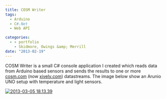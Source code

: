 ```yaml
---
title: COSM Writer
tags:
  - Arduino
  - C#.Net
  - Web API

categories:
  - - portfolio
    - Skidmore, Owings &amp; Merrill
date: "2013-02-19"
---
```


COSM Writer is a small C# console application I created which reads data from Arduino based sensors and sends the results to one or more [cosm.com](http://www.cosm.com) (now [xively.com](https://xively.com)) datastreams. The image below show an Arunio UNO setup with temperature and light sensors.

[![2013-03-05 18.13.39](http://www.ericanastas.com/wp-content/uploads/2013/03/2013-03-05-18.13.39-636x358.jpg)](2013-03-05-18.13.39.jpg)
